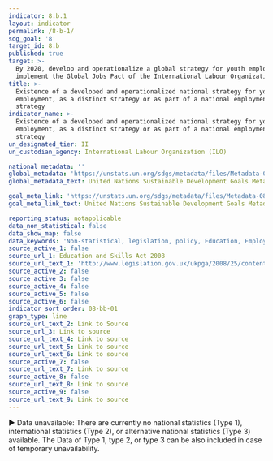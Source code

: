 ```yaml
---
indicator: 8.b.1
layout: indicator
permalink: /8-b-1/
sdg_goal: '8'
target_id: 8.b
published: true
target: >-
  By 2020, develop and operationalize a global strategy for youth employment and
  implement the Global Jobs Pact of the International Labour Organization
title: >-
  Existence of a developed and operationalized national strategy for youth
  employment, as a distinct strategy or as part of a national employment
  strategy
indicator_name: >-
  Existence of a developed and operationalized national strategy for youth
  employment, as a distinct strategy or as part of a national employment
  strategy
un_designated_tier: II
un_custodian_agency: International Labour Organization (ILO)

national_metadata: ''
global_metadata: 'https://unstats.un.org/sdgs/metadata/files/Metadata-08-0b-01.pdf'
global_metadata_text: United Nations Sustainable Development Goals Metadata (PDF 526 KB)

goal_meta_link: 'https://unstats.un.org/sdgs/metadata/files/Metadata-08-0b-01.pdf'
goal_meta_link_text: United Nations Sustainable Development Goals Metadata (PDF 526 KB)

reporting_status: notapplicable
data_non_statistical: false
data_show_map: false
data_keywords: 'Non-statistical, legislation, policy, Education, Employment, skills'
source_active_1: false
source_url_1: Education and Skills Act 2008
source_url_text_1: 'http://www.legislation.gov.uk/ukpga/2008/25/contents'
source_active_2: false
source_active_3: false
source_active_4: false
source_active_5: false
source_active_6: false
indicator_sort_order: 08-bb-01
graph_type: line
source_url_text_2: Link to Source
source_url_3: Link to source
source_url_text_4: Link to source
source_url_text_5: Link to source
source_url_text_6: Link to source
source_active_7: false
source_url_text_7: Link to source
source_active_8: false
source_url_text_8: Link to source
source_active_9: false
source_url_text_9: Link to source
---
```

▶ Data unavailable: There are currently no national statistics (Type 1), international statistics (Type 2), or alternative national statistics (Type 3) available. The Data of Type 1, type 2, or type 3 can be also included in case of temporary unavailability.

